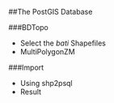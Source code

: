 ##The PostGIS Database

###BDTopo
* Select the *bati* Shapefiles
* MultiPolygonZM

###Import
* Using shp2psql
* Result